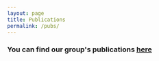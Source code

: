 ```yaml
---
layout: page
title: Publications
permalink: /pubs/
---
```


### You can find our group's publications [here](https://ui.adsabs.harvard.edu/#search/q=author%3A%22Arnason%2C%20R%22%20OR%20author%3A%22Barmby%2C%20P%22%20property%3Arefereed&sort=date%20desc%2C%20bibcode%20desc) 
